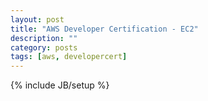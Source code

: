 ```yaml
---
layout: post
title: "AWS Developer Certification - EC2"
description: ""
category: posts 
tags: [aws, developercert]
---
```

{% include JB/setup %}
